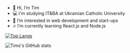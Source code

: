 - 👋 Hi, I’m Tim
- 💻 I'm studying IT&BA at Ukrainian Catholic University
- 👀 I’m interested in web development and start-ups
- 🔥 I’m currently learning React.js and Node.js

[![Top Langs](https://github-readme-stats.vercel.app/api/top-langs/?username=TimKozak&layout=compact&theme=nord)](https://github.com/TimKozak/github-readme-stats)

![Tims's GitHub stats](https://github-readme-stats.vercel.app/api?username=TimKozak&show_icons=true&theme=nord)
